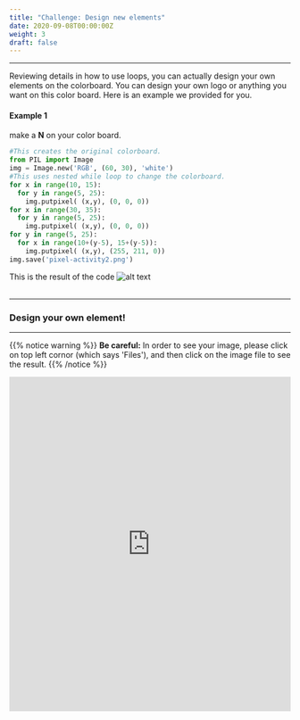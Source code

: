 ```yaml
---
title: "Challenge: Design new elements"
date: 2020-09-08T00:00:00Z
weight: 3
draft: false
---
```


<hr/>
Reviewing details in how to use loops, you can actually design your own elements on the colorboard. You can design your own logo or anything you want on this color board. Here is an example we provided for you. 

#### Example 1
make a <b>N</b> on your color board.
```python
#This creates the original colorboard.
from PIL import Image
img = Image.new('RGB', (60, 30), 'white')
#This uses nested while loop to change the colorboard.
for x in range(10, 15):
  for y in range(5, 25):
    img.putpixel( (x,y), (0, 0, 0))
for x in range(30, 35):
  for y in range(5, 25):
    img.putpixel( (x,y), (0, 0, 0))
for y in range(5, 25):
  for x in range(10+(y-5), 15+(y-5)):
    img.putpixel( (x,y), (255, 211, 0))
img.save('pixel-activity2.png')
```
This is the result of the code
![alt text](../../media/Activity3_ex.png "image showing activity3 example")
<br/><br/>

<hr/>

### Design your own element!

<hr/>

{{% notice warning %}}
**Be careful:** In order to see your image, please click on top left cornor (which says 'Files'), and then click on the image file to see the result.
{{% /notice %}}

<iframe height="600px" width="100%" src="https://repl.it/@nuevofoundation/Python-Pixel-Activity3?lite=true" scrolling="no" frameborder="no" allowtransparency="true" allowfullscreen="true" sandbox="allow-forms allow-pointer-lock allow-popups allow-same-origin allow-scripts allow-modals"></iframe>